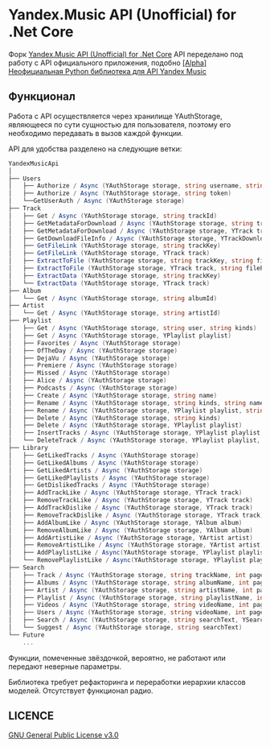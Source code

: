 Yandex.Music API (Unofficial) for .Net Core
====

Форк [Yandex.Music API (Unofficial) for .Net Core](https://github.com/Winster332/Yandex.Music.Api)
API переделано под работу с API официального приложения, подобно [[Alpha] Неофициальная Python библиотека для API Yandex Music](https://github.com/MarshalX/yandex-music-api) 

Функционал
-------

Работа с API осуществляется через хранилище YAuthStorage, являющееся по сути сущностью для пользователя, поэтому его необходимо передавать в вызов каждой функции.

API для удобства разделено на следующие ветки:

```C#
YandexMusicApi
│
├── Users
│   ├── Authorize / Async (YAuthStorage storage, string username, string password)
│   ├── Authorize / Async (YAuthStorage storage, string token)
│   └──GetUserAuth / Async (YAuthStorage storage)
├── Track
│   ├── Get / Async (YAuthStorage storage, string trackId)
│   ├── GetMetadataForDownload / Async (YAuthStorage storage, string trackKey, bool direct)
│   ├── GetMetadataForDownload / Async (YAuthStorage storage, YTrack track, bool direct)
│   ├── GetDownloadFileInfo / Async (YAuthStorage storage, YTrackDownloadInfoResponse metadataInfo)
│   ├── GetFileLink (YAuthStorage storage, string trackKey)
│   ├── GetFileLink (YAuthStorage storage, YTrack track)
│   ├── ExtractToFile (YAuthStorage storage, string trackKey, string filePath)
│   ├── ExtractToFile (YAuthStorage storage, YTrack track, string filePath)
│   ├── ExtractData (YAuthStorage storage, string trackKey)
│   └── ExtractData (YAuthStorage storage, YTrack track)
├── Album
│   └── Get / Async (YAuthStorage storage, string albumId)
├── Artist
│   └── Get / Async (YAuthStorage storage, string artistId)
├── Playlist
│   ├── Get / Async (YAuthStorage storage, string user, string kinds)
│   ├── Get / Async (YAuthStorage storage, YPlaylist playlist)
│   ├── Favorites / Async (YAuthStorage storage)
│   ├── OfTheDay / Async (YAuthStorage storage)
│   ├── DejaVu / Async (YAuthStorage storage)
│   ├── Premiere / Async (YAuthStorage storage)
│   ├── Missed / Async (YAuthStorage storage)
│   ├── Alice / Async (YAuthStorage storage)
│   ├── Podcasts / Async (YAuthStorage storage)
│   ├── Create / Async (YAuthStorage storage, string name)
│   ├── Rename / Async (YAuthStorage storage, string kinds, string name)
│   ├── Rename / Async (YAuthStorage storage, YPlaylist playlist, string name)
│   ├── Delete / Async (YAuthStorage storage, string kinds)
│   ├── Delete / Async (YAuthStorage storage, YPlaylist playlist)
│   ├── InsertTracks / Async (YAuthStorage storage, YPlaylist playlist, List<YTrack> tracks)
│   └── DeleteTrack / Async (YAuthStorage storage, YPlaylist playlist, List<YTrack> tracks)
├── Library
│   ├── GetLikedTracks / Async (YAuthStorage storage)
│   ├── GetLikedAlbums / Async (YAuthStorage storage)
│   ├── GetLikedArtists / Async (YAuthStorage storage)
│   ├── GetLikedPlaylists / Async (YAuthStorage storage)
│   ├── GetDislikedTracks / Async (YAuthStorage storage)
│   ├── AddTrackLike / Async (YAuthStorage storage, YTrack track)
│   ├── RemoveTrackLike / Async (YAuthStorage storage, YTrack track)
│   ├── AddTrackDislike / Async (YAuthStorage storage, YTrack track)
│   ├── RemoveTrackDislike / Async (YAuthStorage storage, YTrack track)
│   ├── AddAlbumLike / Async (YAuthStorage storage, YAlbum album)
│   ├── RemoveAlbumLike / Async (YAuthStorage storage, YAlbum album)
│   ├── AddArtistLike / Async (YAuthStorage storage, YArtist artist)
│   ├── RemoveArtistLike / Async (YAuthStorage storage, YArtist artist)
│   ├── AddPlaylistLike / Async(YAuthStorage storage, YPlaylist playlist)
│   └── RemovePlaylistLike / Async(YAuthStorage storage, YPlaylist playlist)
├── Search
│   ├── Track / Async (YAuthStorage storage, string trackName, int pageNumber = 0)
│   ├── Albums / Async (YAuthStorage storage, string albumName, int pageNumber = 0)
│   ├── Artist / Async (YAuthStorage storage, string artistName, int pageNumber = 0)
│   ├── Playlist / Async (YAuthStorage storage, string playlistName, int pageNumber = 0)
│   ├── Videos / Async (YAuthStorage storage, string videoName, int pageNumber = 0)
│   ├── Users / Async (YAuthStorage storage, string videoName, int pageNumber = 0) *
│   ├── Search / Async (YAuthStorage storage, string searchText, YSearchType searchType, int page = 0)
│   └── Suggest / Async (YAuthStorage storage, string searchText)
└── Future
    ...
```

Функции, помеченные звёздочкой, вероятно, не работают или передают неверные параметры.

Библиотека требует рефакторинга и переработки иерархии классов моделей. Отсутствует функционал радио.

LICENCE
-------
[GNU General Public License v3.0](https://github.com/K1llMan/Yandex.Music.Api/blob/master/LICENSE)
